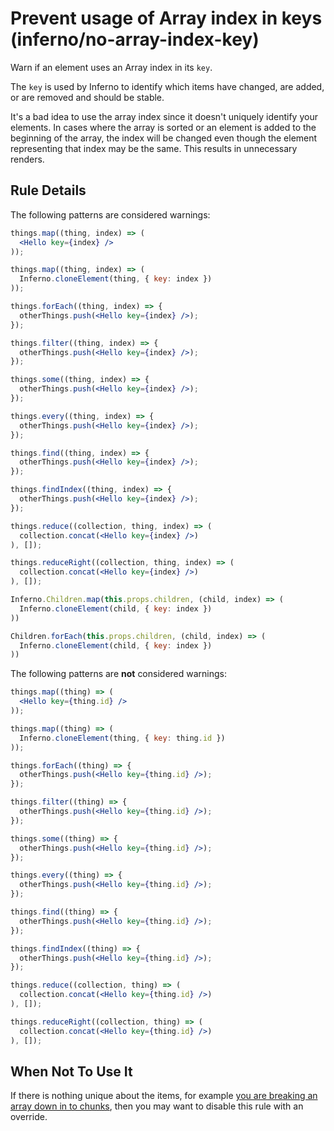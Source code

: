 # Prevent usage of Array index in keys (inferno/no-array-index-key)

Warn if an element uses an Array index in its `key`.

The `key` is used by Inferno to identify which items have changed, are added, or are removed and should be stable.

It's a bad idea to use the array index since it doesn't uniquely identify your elements. In cases where the array is sorted or an element is added to the beginning of the array, the index will be changed even though the element representing that index may be the same. This results in unnecessary renders.

## Rule Details

The following patterns are considered warnings:

```jsx
things.map((thing, index) => (
  <Hello key={index} />
));

things.map((thing, index) => (
  Inferno.cloneElement(thing, { key: index })
));

things.forEach((thing, index) => {
  otherThings.push(<Hello key={index} />);
});

things.filter((thing, index) => {
  otherThings.push(<Hello key={index} />);
});

things.some((thing, index) => {
  otherThings.push(<Hello key={index} />);
});

things.every((thing, index) => {
  otherThings.push(<Hello key={index} />);
});

things.find((thing, index) => {
  otherThings.push(<Hello key={index} />);
});

things.findIndex((thing, index) => {
  otherThings.push(<Hello key={index} />);
});

things.reduce((collection, thing, index) => (
  collection.concat(<Hello key={index} />)
), []);

things.reduceRight((collection, thing, index) => (
  collection.concat(<Hello key={index} />)
), []);

Inferno.Children.map(this.props.children, (child, index) => (
  Inferno.cloneElement(child, { key: index })
))

Children.forEach(this.props.children, (child, index) => (
  Inferno.cloneElement(child, { key: index })
))
```

The following patterns are **not** considered warnings:

```jsx
things.map((thing) => (
  <Hello key={thing.id} />
));

things.map((thing) => (
  Inferno.cloneElement(thing, { key: thing.id })
));

things.forEach((thing) => {
  otherThings.push(<Hello key={thing.id} />);
});

things.filter((thing) => {
  otherThings.push(<Hello key={thing.id} />);
});

things.some((thing) => {
  otherThings.push(<Hello key={thing.id} />);
});

things.every((thing) => {
  otherThings.push(<Hello key={thing.id} />);
});

things.find((thing) => {
  otherThings.push(<Hello key={thing.id} />);
});

things.findIndex((thing) => {
  otherThings.push(<Hello key={thing.id} />);
});

things.reduce((collection, thing) => (
  collection.concat(<Hello key={thing.id} />)
), []);

things.reduceRight((collection, thing) => (
  collection.concat(<Hello key={thing.id} />)
), []);
```

## When Not To Use It

If there is nothing unique about the items, for example [you are breaking an array down in to chunks](https://github.com/yannickcr/eslint-plugin-react/issues/1123), then you may want to disable this rule with an override.
